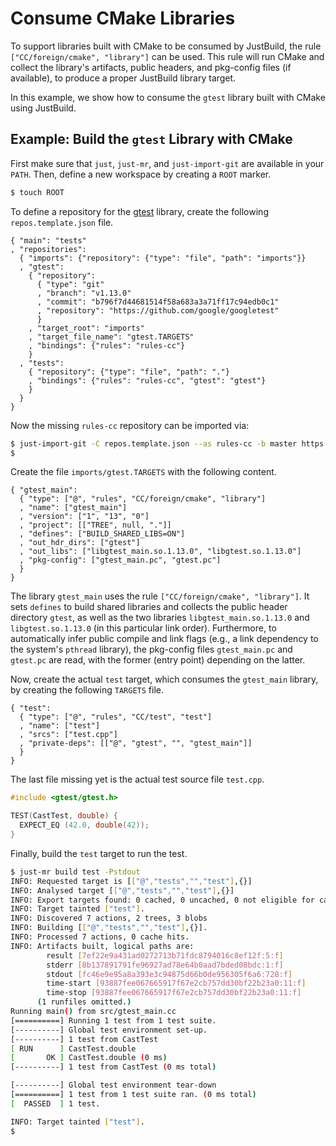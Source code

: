 Consume CMake Libraries
=======================

To support libraries built with CMake to be consumed by JustBuild, the
rule `["CC/foreign/cmake", "library"]` can be used. This rule will run
CMake and collect the library's artifacts, public headers, and
pkg-config files (if available), to produce a proper JustBuild library
target.

In this example, we show how to consume the `gtest` library built with
CMake using JustBuild.

Example: Build the `gtest` Library with CMake
---------------------------------------------

First make sure that `just`, `just-mr`, and `just-import-git` are
available in your `PATH`. Then, define a new workspace by creating a
`ROOT` marker.

``` sh
$ touch ROOT
```

To define a repository for the
[gtest](https://github.com/google/googletest/tree/v1.13.0) library,
create the following `repos.template.json` file.

``` {.jsonc srcname="repos.template.json"}
{ "main": "tests"
, "repositories":
  { "imports": {"repository": {"type": "file", "path": "imports"}}
  , "gtest":
    { "repository":
      { "type": "git"
      , "branch": "v1.13.0"
      , "commit": "b796f7d44681514f58a683a3a71ff17c94edb0c1"
      , "repository": "https://github.com/google/googletest"
      }
    , "target_root": "imports"
    , "target_file_name": "gtest.TARGETS"
    , "bindings": {"rules": "rules-cc"}
    }
  , "tests":
    { "repository": {"type": "file", "path": "."}
    , "bindings": {"rules": "rules-cc", "gtest": "gtest"}
    }
  }
}
```

Now the missing `rules-cc` repository can be imported via:

``` sh
$ just-import-git -C repos.template.json --as rules-cc -b master https://github.com/just-buildsystem/rules-cc > repos.json
$
```

Create the file `imports/gtest.TARGETS` with the following content.

``` {.jsonc srcname="imports/gtest.TARGETS"}
{ "gtest_main":
  { "type": ["@", "rules", "CC/foreign/cmake", "library"]
  , "name": ["gtest_main"]
  , "version": ["1", "13", "0"]
  , "project": [["TREE", null, "."]]
  , "defines": ["BUILD_SHARED_LIBS=ON"]
  , "out_hdr_dirs": ["gtest"]
  , "out_libs": ["libgtest_main.so.1.13.0", "libgtest.so.1.13.0"]
  , "pkg-config": ["gtest_main.pc", "gtest.pc"]
  }
}
```

The library `gtest_main` uses the rule
`["CC/foreign/cmake", "library"]`. It sets `defines` to build shared
libraries and collects the public header directory `gtest`, as well as
the two libraries `libgtest_main.so.1.13.0` and `libgtest.so.1.13.0` (in
this particular link order). Furthermore, to automatically infer public
compile and link flags (e.g., a link dependency to the system's
`pthread` library), the pkg-config files `gtest_main.pc` and `gtest.pc`
are read, with the former (entry point) depending on the latter.

Now, create the actual `test` target, which consumes the `gtest_main`
library, by creating the following `TARGETS` file.

``` {.jsonc srcname="TARGETS"}
{ "test":
  { "type": ["@", "rules", "CC/test", "test"]
  , "name": ["test"]
  , "srcs": ["test.cpp"]
  , "private-deps": [["@", "gtest", "", "gtest_main"]]
  }
}
```

The last file missing yet is the actual test source file `test.cpp`.

``` {.cpp srcname="test.cpp"}
#include <gtest/gtest.h>

TEST(CastTest, double) {
  EXPECT_EQ (42.0, double(42));
}
```

Finally, build the `test` target to run the test.

``` sh
$ just-mr build test -Pstdout
INFO: Requested target is [["@","tests","","test"],{}]
INFO: Analysed target [["@","tests","","test"],{}]
INFO: Export targets found: 0 cached, 0 uncached, 0 not eligible for caching
INFO: Target tainted ["test"].
INFO: Discovered 7 actions, 2 trees, 3 blobs
INFO: Building [["@","tests","","test"],{}].
INFO: Processed 7 actions, 0 cache hits.
INFO: Artifacts built, logical paths are:
        result [7ef22e9a431ad0272713b71fdc8794016c8ef12f:5:f]
        stderr [8b137891791fe96927ad78e64b0aad7bded08bdc:1:f]
        stdout [fc46e9e95a8a393e3c94875d66b0de956305f6a6:728:f]
        time-start [93887fee067665917f67e2cb757dd30bf22b23a0:11:f]
        time-stop [93887fee067665917f67e2cb757dd30bf22b23a0:11:f]
      (1 runfiles omitted.)
Running main() from src/gtest_main.cc
[==========] Running 1 test from 1 test suite.
[----------] Global test environment set-up.
[----------] 1 test from CastTest
[ RUN      ] CastTest.double
[       OK ] CastTest.double (0 ms)
[----------] 1 test from CastTest (0 ms total)

[----------] Global test environment tear-down
[==========] 1 test from 1 test suite ran. (0 ms total)
[  PASSED  ] 1 test.

INFO: Target tainted ["test"].
$
```
